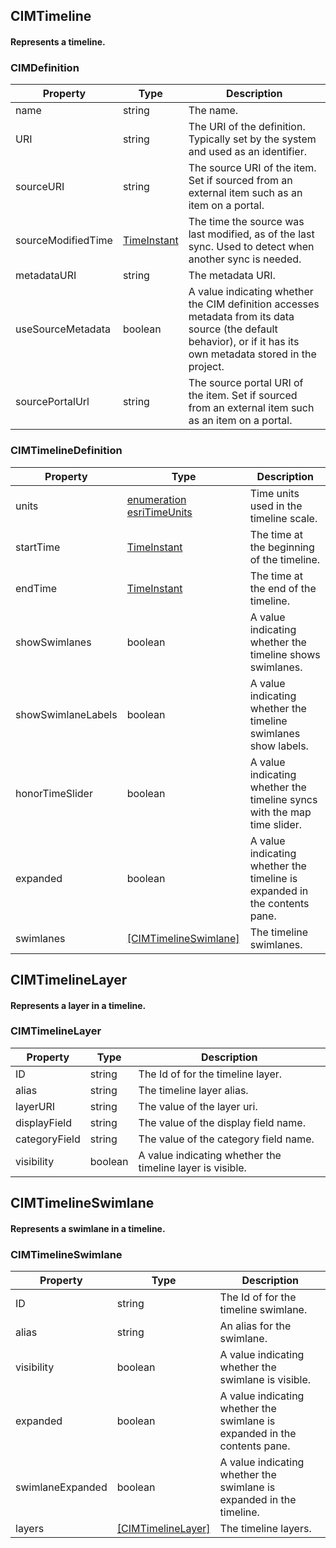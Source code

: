 


## CIMTimeline
#### Represents a timeline. 


### CIMDefinition 

|Property | Type | Description | 
|---------|--------|--------|
| name | string | The name. 
| URI | string | The URI of the definition. Typically set by the system and used as an identifier. 
| sourceURI | string | The source URI of the item. Set if sourced from an external item such as an item on a portal. 
| sourceModifiedTime | [TimeInstant](ExternalReferences.md#timeinstant) | The time the source was last modified, as of the last sync. Used to detect when another sync is needed. 
| metadataURI | string | The metadata URI. 
| useSourceMetadata | boolean | A value indicating whether the CIM definition accesses metadata from its data source (the default behavior), or if it has its own metadata stored in the project. 
| sourcePortalUrl | string | The source portal URI of the item. Set if sourced from an external item such as an item on a portal. 


### CIMTimelineDefinition 

|Property | Type | Description | 
|---------|--------|--------|
| units | [enumeration esriTimeUnits](ExternalReferences.md#enumeration-esritimeunits) | Time units used in the timeline scale. 
| startTime | [TimeInstant](ExternalReferences.md#timeinstant) | The time at the beginning of the timeline. 
| endTime | [TimeInstant](ExternalReferences.md#timeinstant) | The time at the end of the timeline. 
| showSwimlanes | boolean | A value indicating whether the timeline shows swimlanes. 
| showSwimlaneLabels | boolean | A value indicating whether the timeline swimlanes show labels. 
| honorTimeSlider | boolean | A value indicating whether the timeline syncs with the map time slider. 
| expanded | boolean | A value indicating whether the timeline is expanded in the contents pane. 
| swimlanes | [[CIMTimelineSwimlane]](CIMTimelines.md#cimtimelineswimlane) | The timeline swimlanes. 






## CIMTimelineLayer
#### Represents a layer in a timeline. 


### CIMTimelineLayer 

|Property | Type | Description | 
|---------|--------|--------|
| ID | string | The Id of for the timeline layer. 
| alias | string | The timeline layer alias. 
| layerURI | string | The value of the layer uri. 
| displayField | string | The value of the display field name. 
| categoryField | string | The value of the category field name. 
| visibility | boolean | A value indicating whether the timeline layer is visible. 






## CIMTimelineSwimlane
#### Represents a swimlane in a timeline. 


### CIMTimelineSwimlane 

|Property | Type | Description | 
|---------|--------|--------|
| ID | string | The Id of for the timeline swimlane. 
| alias | string | An alias for the swimlane. 
| visibility | boolean | A value indicating whether the swimlane is visible. 
| expanded | boolean | A value indicating whether the swimlane is expanded in the contents pane. 
| swimlaneExpanded | boolean | A value indicating whether the swimlane is expanded in the timeline. 
| layers | [[CIMTimelineLayer]](CIMTimelines.md#cimtimelinelayer) | The timeline layers. 




